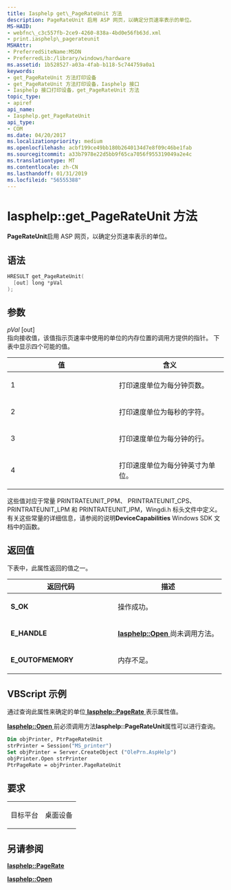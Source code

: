```yaml
---
title: Iasphelp get\_PageRateUnit 方法
description: PageRateUnit 启用 ASP 网页，以确定分页速率表示的单位。
MS-HAID:
- webfnc\_c3c557fb-2ce9-4260-838a-4bd0e56fb63d.xml
- print.iasphelp\_pagerateunit
MSHAttr:
- PreferredSiteName:MSDN
- PreferredLib:/library/windows/hardware
ms.assetid: 1b528527-a03a-4fab-b118-5c744759a0a1
keywords:
- get_PageRateUnit 方法打印设备
- get_PageRateUnit 方法打印设备，Iasphelp 接口
- Iasphelp 接口打印设备，get_PageRateUnit 方法
topic_type:
- apiref
api_name:
- Iasphelp.get_PageRateUnit
api_type:
- COM
ms.date: 04/20/2017
ms.localizationpriority: medium
ms.openlocfilehash: acbf199ce49bb180b2640134d7e8f09c46be1fab
ms.sourcegitcommit: a33b7978e22d5bb9f65ca7056f955319049a2e4c
ms.translationtype: MT
ms.contentlocale: zh-CN
ms.lasthandoff: 01/31/2019
ms.locfileid: "56555388"
---
```

# <a name="iasphelpgetpagerateunit-method"></a>Iasphelp::get\_PageRateUnit 方法

**PageRateUnit**启用 ASP 网页，以确定分页速率表示的单位。

<a name="syntax"></a>语法
------

```cpp
HRESULT get_PageRateUnit(
  [out] long *pVal
);
```

<a name="parameters"></a>参数
----------

*pVal* \[out\]  
指向接收值，该值指示页速率中使用的单位的内存位置的调用方提供的指针。 下表中显示四个可能的值。

<table>
<colgroup>
<col width="50%" />
<col width="50%" />
</colgroup>
<thead>
<tr class="header">
<th>值</th>
<th>含义</th>
</tr>
</thead>
<tbody>
<tr class="odd">
<td><p>1</p></td>
<td><p>打印速度单位为每分钟页数。</p></td>
</tr>
<tr class="even">
<td><p>2</p></td>
<td><p>打印速度单位为每秒的字符。</p></td>
</tr>
<tr class="odd">
<td><p>3</p></td>
<td><p>打印速度单位为每分钟的行。</p></td>
</tr>
<tr class="even">
<td><p>4</p></td>
<td><p>打印速度单位为每分钟英寸为单位。</p></td>
</tr>
</tbody>
</table>

这些值对应于常量 PRINTRATEUNIT\_PPM、 PRINTRATEUNIT\_CPS、 PRINTRATEUNIT\_LPM 和 PRINTRATEUNIT\_IPM，Wingdi.h 标头文件中定义。 有关这些常量的详细信息，请参阅的说明**DeviceCapabilities** Windows SDK 文档中的函数。

<a name="return-value"></a>返回值
------------

下表中，此属性返回的值之一。

<table>
<colgroup>
<col width="50%" />
<col width="50%" />
</colgroup>
<thead>
<tr class="header">
<th>返回代码</th>
<th>描述</th>
</tr>
</thead>
<tbody>
<tr class="odd">
<td><strong>S_OK</strong></td>
<td><p>操作成功。</p></td>
</tr>
<tr class="even">
<td><strong>E_HANDLE</strong></td>
<td><p><a href="iasphelp-open.md" data-raw-source="[&lt;strong&gt;Iasphelp::Open&lt;/strong&gt;](iasphelp-open.md)"> <strong>Iasphelp::Open</strong> </a>尚未调用方法。</p></td>
</tr>
<tr class="odd">
<td><strong>E_OUTOFMEMORY</strong></td>
<td><p>内存不足。</p></td>
</tr>
</tbody>
</table>

## <a name="vbscript-example"></a>VBScript 示例

通过查询此属性来确定的单位[ **Iasphelp::PageRate** ](iasphelp-pagerate.md)表示属性值。

[ **Iasphelp::Open** ](iasphelp-open.md)前必须调用方法**Iasphelp::PageRateUnit**属性可以进行查询。

```vb
Dim objPrinter, PtrPageRateUnit
strPrinter = Session("MS_printer")
Set objPrinter = Server.CreateObject ("OlePrn.AspHelp")
objPrinter.Open strPrinter
PtrPageRate = objPrinter.PageRateUnit
```

<a name="requirements"></a>要求
------------

<table>
<colgroup>
<col width="50%" />
<col width="50%" />
</colgroup>
<tbody>
<tr class="odd">
<td><p>目标平台</p></td>
<td>桌面设备</td>
</tr>
</tbody>
</table>

## <a name="see-also"></a>另请参阅

[**Iasphelp::PageRate**](iasphelp-pagerate.md)

[**Iasphelp::Open**](iasphelp-open.md)
